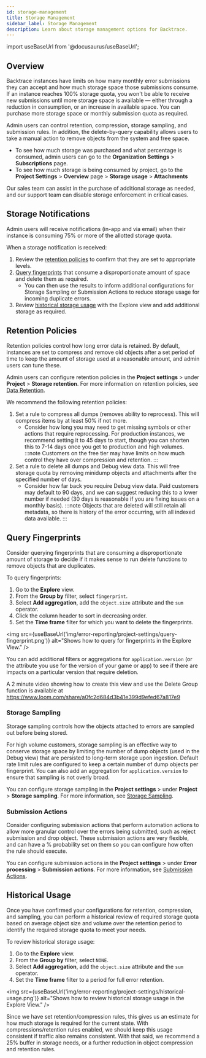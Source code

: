 ```yaml
---
id: storage-management
title: Storage Management
sidebar_label: Storage Management
description: Learn about storage management options for Backtrace.
---
```


import useBaseUrl from '@docusaurus/useBaseUrl';

## Overview

Backtrace instances have limits on how many monthly error submissions they can accept and how much storage space those submissions consume. If an instance reaches 100% storage quota, you won't be able to receive new submissions until more storage space is available — either through a reduction in consumption, or an increase in available space. You can purchase more storage space or monthly submission quota as required.

Admin users can control retention, compression, storage sampling, and submission rules. In addition, the delete-by-query capability allows users to take a manual action to remove objects from the system and free space.

- To see how much storage was purchased and what percentage is consumed, admin users can go to the **Organization Settings** > **Subscriptions** page.
- To see how much storage is being consumed by project, go to the **Project Settings** > **Overview** page > **Storage usage** > **Attachments**

Our sales team can assist in the purchase of additional storage as needed, and our support team can disable storage enforcement in critical cases.

## Storage Notifications

Admin users will receive notifications (in-app and via email) when their instance is consuming 75% or more of the allotted storage quota.

When a storage notification is received:

1. Review the [retention policies](#retention-policies) to confirm that they are set to appropriate levels.
2. [Query fingerprints](#query-fingerprints) that consume a disproportionate amount of space and delete them as required.
   - You can then use the results to inform additional configurations for Storage Sampling or Submission Actions to reduce storage usage for incoming duplicate errors.
3. Review [historical storage usage](#historical-usage) with the Explore view and add additional storage as required.

## Retention Policies

Retention policies control how long error data is retained. By default, instances are set to compress and remove old objects after a set period of time to keep the amount of storage used at a reasonable amount, and admin users can tune these.

Admin users can configure retention policies in the **Project settings** > under **Project** > **Storage retention**. For more information on retention policies, see [Data Retention](/error-reporting/project-setup/data-retention/).

We recommend the following retention policies:

1. Set a rule to compress all dumps (removes ability to reprocess). This will compress items by at least 50% if not more.
   - Consider how long you may need to get missing symbols or other actions that require reprocessing. For production instances, we recommend setting it to 45 days to start, though you can shorten this to 7-14 days once you get to production and high volumes.
     :::note
     Customers on the free tier may have limits on how much control they have over compression and retention.
     :::
2. Set a rule to delete all dumps and Debug view data. This will free storage quota by removing minidump objects and attachments after the specified number of days.
   - Consider how far back you require Debug view data. Paid customers may default to 90 days, and we can suggest reducing this to a lower number if needed (30 days is reasonable if you are fixing issues on a monthly basis).
     :::note
     Objects that are deleted will still retain all metadata, so there is history of the error occurring, with all indexed data available.
     :::

## Query Fingerprints

Consider querying fingerprints that are consuming a disproportionate amount of storage to decide if it makes sense to run delete functions to remove objects that are duplicates.

To query fingerprints:

1. Go to the **Explore** view.
1. From the **Group by** filter, select `fingerprint`.
1. Select **Add aggregation**, add the `object.size` attribute and the `sum` operator.
1. Click the column header to sort in decreasing order.
1. Set the **Time frame** filter for which you want to delete the fingerprints.

<img src={useBaseUrl('img/error-reporting/project-settings/query-fingerprint.png')} alt="Shows how to query for fingerprints in the Explore View." />

You can add additional filters or aggregations for `application.version` (or the attribute you use for the version of your game or app) to see if there are impacts on a particular version that require deletion.

A 2 minute video showing how to create this view and use the Delete Group function is available at https://www.loom.com/share/a0fc2d684d3b41e399d9efed67a817e9

### Storage Sampling

Storage sampling controls how the objects attached to errors are sampled out before being stored.

For high volume customers, storage sampling is an effective way to conserve storage space by limiting the number of dump objects (used in the Debug view) that are persisted to long-term storage upon ingestion. Default rate limit rules are configured to keep a certain number of dump objects per fingerprint. You can also add an aggregation for `application.version` to ensure that sampling is not overly broad.

You can configure storage sampling in the **Project settings** > under **Project** > **Storage sampling**. For more information, see [Storage Sampling](/error-reporting/project-setup/storage-sampling/).

### Submission Actions

Consider configuring submission actions that perform automation actions to allow more granular control over the errors being submitted, such as reject submission and drop object. These submission actions are very flexible, and can have a % probability set on them so you can configure how often the rule should execute.

You can configure submission actions in the **Project settings** > under **Error processing** > **Submission actions**. For more information, see [Submission Actions](/error-reporting/project-setup/submission-actions/).

## Historical Usage

Once you have confirmed your configurations for retention, compression, and sampling, you can perform a historical review of required storage quota based on average object size and volume over the retention period to identify the required storage quota to meet your needs.

To review historical storage usage:

1. Go to the **Explore** view.
1. From the **Group by** filter, select `NONE`.
1. Select **Add aggregation**, add the `object.size` attribute and the `sum` operator.
1. Set the **Time frame** filter to a period for full error retention.

<img src={useBaseUrl('img/error-reporting/project-settings/historical-usage.png')} alt="Shows how to review historical storage usage in the Explore View." />

Since we have set retention/compression rules, this gives us an estimate for how much storage is required for the current state. With compressions/retention rules enabled, we should keep this usage consistent if traffic also remains consistent. With that said, we recommend a 25% buffer in storage needs, or a further reduction in object compression and retention rules.
